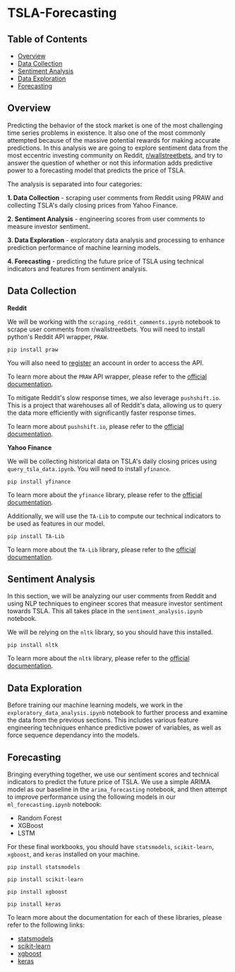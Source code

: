 # TSLA-Forecasting

## Table of Contents

- [Overview](#overview)
- [Data Collection](#data-collection)
- [Sentiment Analysis](#sentiment-analysis)
- [Data Exploration](#data-exploration)
- [Forecasting](#forecasting)

## Overview

Predicting the behavior of the stock market is one of the most challenging time series problems in existence. It also one of the most commonly attempted because of the massive potential rewards for making accurate predictions. In this analysis we are going to explore sentiment data from the most eccentric investing community on Reddit, [r/wallstreetbets](https://www.reddit.com/r/wallstreetbets/), and try to answer the question of whether or not this information adds predictive power to a forecasting model that predicts the price of TSLA.

The analysis is separated into four categories:

**1. Data Collection** - scraping user comments from Reddit using PRAW and collecting TSLA's daily closing prices from Yahoo Finance.

**2. Sentiment Analysis** - engineering scores from user comments to measure investor sentiment.

**3. Data Exploration** - exploratory data analysis and processing to enhance prediction performance of machine learning models.

**4. Forecasting** - predicting the future price of TSLA using technical indicators and features from sentiment analysis.

## Data Collection

**Reddit**

We will be working with the `scraping_reddit_comments.ipynb` notebook to scrape user comments from r/wallstreetbets. You will need to install python's Reddit API wrapper, `PRAW`.

```console
pip install praw
```

You will also need to [register](https://www.reddit.com/prefs/apps/) an account in order to access the API.

To learn more about the `PRAW` API wrapper, please refer to the [official documentation](https://praw.readthedocs.io/en/latest/).

To mitigate Reddit's slow response times, we also leverage `pushshift.io`. This is a project that warehouses all of Reddit's data, allowing us to query the data more efficiently with significantly faster response times.

To learn more about `pushshift.io`, please refer to the [official documentation](https://pushshift.io/api-parameters/).

**Yahoo Finance**

We will be collecting historical data on TSLA's daily closing prices using `query_tsla_data.ipynb`. You will need to install `yfinance`.

```console
pip install yfinance
```

To learn more about the `yfinance` library, please refer to the [official documentation](https://pypi.org/project/yfinance/).

Additionally, we will use the `TA-Lib` to compute our technical indicators to be used as features in our model. 

```console
pip install TA-Lib
```

To learn more about the `TA-Lib` library, please refer to the [official documentation](https://mrjbq7.github.io/ta-lib/doc_index.html).

## Sentiment Analysis

In this section, we will be analyzing our user comments from Reddit and using NLP techniques to engineer scores that measure investor sentiment towards TSLA. This all takes place in the `sentiment_analysis.ipynb` notebook.

We will be relying on the `nltk` library, so you should have this installed.

```console
pip install nltk
```

To learn more about the `nltk` library, please refer to the [official documentation](https://www.nltk.org/).

## Data Exploration

Before training our machine learning models, we work in the `exploratory_data_analysis.ipynb` notebook to further process and examine the data from the previous sections. This includes various feature engineering techniques enhance predictive power of variables, as well as force sequence dependancy into the models. 

## Forecasting

Bringing everything together, we use our sentiment scores and technical indicators to predict the future price of TSLA. We use a simple ARIMA model as our baseline in the `arima_forecasting` notebook, and then attempt to improve performance using the following models in our `ml_forecasting.ipynb` notebook:
- Random Forest
- XGBoost
- LSTM

For these final workbooks, you should have `statsmodels`, `scikit-learn`, `xgboost`, and `keras` installed on your machine. 

```console
pip install statsmodels
```

```console
pip install scikit-learn
```

```console
pip install xgboost
```

```console
pip install keras
```

To learn more about the documentation for each of these libraries, please refer to the following links:
- [statsmodels](https://www.statsmodels.org/stable/index.html)
- [scikit-learn](https://scikit-learn.org/stable/)
- [xgboost](https://xgboost.readthedocs.io/en/latest/)
- [keras](https://keras.io/about/)
